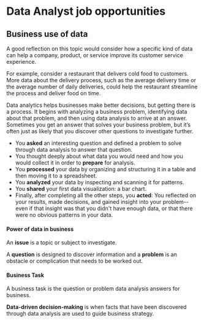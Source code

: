 # Data Analyst job opportunities

## Business use of data

A good reflection on this topic would consider how a specific kind of data can help a company, product, or service improve its customer service experience.

For example, consider a restaurant that delivers cold food to customers. More data about the delivery process, such as the average delivery time or the average number of daily deliveries, could help the restaurant streamline the process and deliver food on time.

Data analytics helps businesses make better decisions, but getting there is a process. It begins with analyzing a business problem, identifying data about that problem, and then using data analysis to arrive at an answer. Sometimes you get an answer that solves your business problem, but it’s often just as likely that you discover other questions to investigate further.



* You **asked** an interesting question and defined a problem to solve through data analysis to answer that question.&#x20;
* You thought deeply about what data you would need and how you would collect it in order to **prepare** for analysis.
* You **processed** your data by organizing and structuring it in a table and then moving it to a spreadsheet.&#x20;
* You **analyzed** your data by inspecting and scanning it for patterns.
* You **shared** your first data visualization: a bar chart.
* Finally, after completing all the other steps, you **acted**: You reflected on your results, made decisions, and gained insight into your problem--even if that insight was that you didn't have enough data, or that there were no obvious patterns in your data.&#x20;

#### Power of data in business

An **issue** is a topic or subject to investigate.&#x20;

A **question** is designed to discover information and a **problem** is an obstacle or complication that needs to be worked out.

#### Business Task

A business task is the question or problem data analysis answers for business.

**Data-driven decision-making** is when facts that have been discovered through data analysis are used to guide business strategy.
